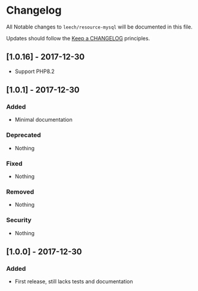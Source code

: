 # Changelog #

All Notable changes to `leech/resource-mysql` will be documented in this file.

Updates should follow the [Keep a CHANGELOG](http://keepachangelog.com/) principles.

## [1.0.16] - 2017-12-30 ##
- Support PHP8.2


## [1.0.1] - 2017-12-30 ##

### Added ###
- Minimal documentation

### Deprecated ###
- Nothing

### Fixed ###
- Nothing

### Removed ###
- Nothing

### Security ###
- Nothing

## [1.0.0] - 2017-12-30 ##

### Added ###
- First release, still lacks tests and documentation


